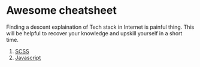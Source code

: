 # Awesome cheatsheet
Finding a descent explaination of Tech stack in Internet is painful thing. This will be helpful to recover your knowledge and upskill yourself in a short time. 

1. [SCSS](./SASS.md)
2. [Javascript](./JS%20Fundamentals.md)